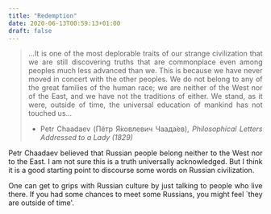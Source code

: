 ```yaml
---
title: "Redemption"
date: 2020-06-13T00:59:13+01:00
draft: false
---
```


<div style="text-align:justify">

>…It is one of the most deplorable traits of our strange civilization that we are still
discovering truths that are commonplace even among peoples much less advanced than
we.  This is because we have never moved in concert with the other peoples. We do not
belong to any of the great families of the human race; we are neither of the West nor of
the East, and we have not the traditions of either.  We stand, as it were, outside of time,
the universal education of mankind has not touched us…
> - Petr Chaadaev (Пётр Я́ковлевич Чаада́ев), *Philosophical Letters Addressed to a Lady (1829)*

Petr Chaadaev believed that Russian people belong neither to the West nor to the East. I am not sure this is a truth universally acknowledged. But I think it is a good starting point to discourse some words on Russian civilization.

One can get to grips with Russian culture by just talking to people who live there. If you had some chances to meet some Russians, you might feel `they are outside of time'. 
